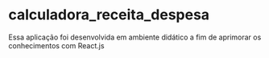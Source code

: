 # calculadora_receita_despesa
Essa aplicação foi desenvolvida em ambiente didático a fim de aprimorar os conhecimentos com React.js

